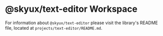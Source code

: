 # @skyux/text-editor Workspace

For information about `@skyux/text-editor` please visit the library's README file, located at `projects/text-editor/README.md`.
